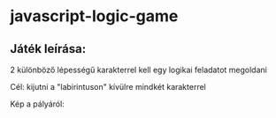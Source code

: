 # javascript-logic-game

## Játék leírása:
2 különböző lépességű karakterrel kell egy logikai feladatot megoldani

Cél: kijutni a "labirintuson" kívülre mindkét karakterrel

Kép a pályáról:
